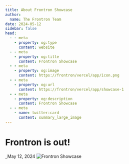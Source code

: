 ```yaml
---
title: About Frontron Showcase
author:
  name: The Frontron Team
date: 2024-05-12
sidebar: false
head:
  - - meta
    - property: og:type
      content: website
  - - meta
    - property: og:title
      content: Frontron Showcase
  - - meta
    - property: og:image
      content: https://frontron/vercel/app/icon.png
  - - meta
    - property: og:url
      content: https://frontron/vercel/app/showcase-1
  - - meta
    - property: og:description
      content: Frontron Showcase
  - - meta
    - name: twitter:card
      content: summary_large_image
---
```


# Frontron is out!

_May 12, 2024
![Frontron Showcase](/icon.png)
